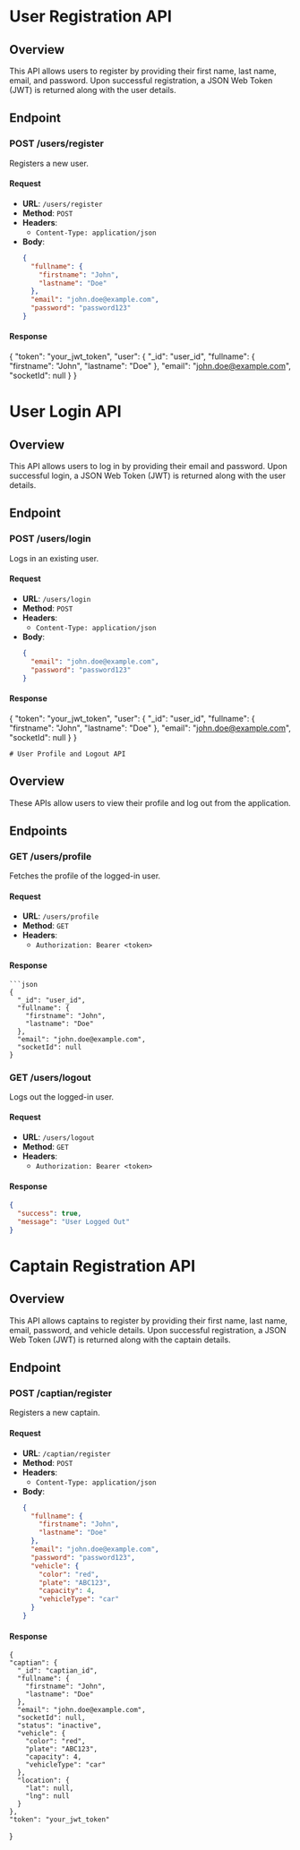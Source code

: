 # User Registration API

## Overview

This API allows users to register by providing their first name, last name, email, and password. Upon successful registration, a JSON Web Token (JWT) is returned along with the user details.

## Endpoint

### POST /users/register

Registers a new user.

#### Request

- **URL**: `/users/register`
- **Method**: `POST`
- **Headers**:
  - `Content-Type: application/json`
- **Body**:
  ```json
  {
    "fullname": {
      "firstname": "John",
      "lastname": "Doe"
    },
    "email": "john.doe@example.com",
    "password": "password123"
  }
  ```

#### Response

{ "token":
"your_jwt_token",
"user":
{ "\_id": "user_id",
"fullname": { "firstname": "John", "lastname": "Doe" },
"email": "john.doe@example.com",
"socketId": null
}
}

# User Login API

## Overview

This API allows users to log in by providing their email and password. Upon successful login, a JSON Web Token (JWT) is returned along with the user details.

## Endpoint

### POST /users/login

Logs in an existing user.

#### Request

- **URL**: `/users/login`
- **Method**: `POST`
- **Headers**:
  - `Content-Type: application/json`
- **Body**:
  ```json
  {
    "email": "john.doe@example.com",
    "password": "password123"
  }
  ```

#### Response

{
"token": "your_jwt_token",
"user": {
"\_id": "user_id",
"fullname": {
"firstname": "John",
"lastname": "Doe"
},
"email": "john.doe@example.com",
"socketId": null
}
}

    # User Profile and Logout API

## Overview

These APIs allow users to view their profile and log out from the application.

## Endpoints

### GET /users/profile

Fetches the profile of the logged-in user.

#### Request

- **URL**: `/users/profile`
- **Method**: `GET`
- **Headers**:
  - `Authorization: Bearer <token>`

#### Response

    ```json
    {
      "_id": "user_id",
      "fullname": {
        "firstname": "John",
        "lastname": "Doe"
      },
      "email": "john.doe@example.com",
      "socketId": null
    }

### GET /users/logout

Logs out the logged-in user.

#### Request

- **URL**: `/users/logout`
- **Method**: `GET`
- **Headers**:
  - `Authorization: Bearer <token>`

#### Response

```json
{
  "success": true,
  "message": "User Logged Out"
}
```
# Captain Registration API

## Overview

This API allows captains to register by providing their first name, last name, email, password, and vehicle details. Upon successful registration, a JSON Web Token (JWT) is returned along with the captain details.

## Endpoint

### POST /captian/register

Registers a new captain.

#### Request

- **URL**: `/captian/register`
- **Method**: `POST`
- **Headers**: 
  - `Content-Type: application/json`
- **Body**:
  ```json
  {
    "fullname": {
      "firstname": "John",
      "lastname": "Doe"
    },
    "email": "john.doe@example.com",
    "password": "password123",
    "vehicle": {
      "color": "red",
      "plate": "ABC123",
      "capacity": 4,
      "vehicleType": "car"
    }
  }

#### Response
    {
    "captian": {
      "_id": "captian_id",
      "fullname": {
        "firstname": "John",
        "lastname": "Doe"
      },
      "email": "john.doe@example.com",
      "socketId": null,
      "status": "inactive",
      "vehicle": {
        "color": "red",
        "plate": "ABC123",
        "capacity": 4,
        "vehicleType": "car"
      },
      "location": {
        "lat": null,
        "lng": null
      }
    },
    "token": "your_jwt_token"
  }